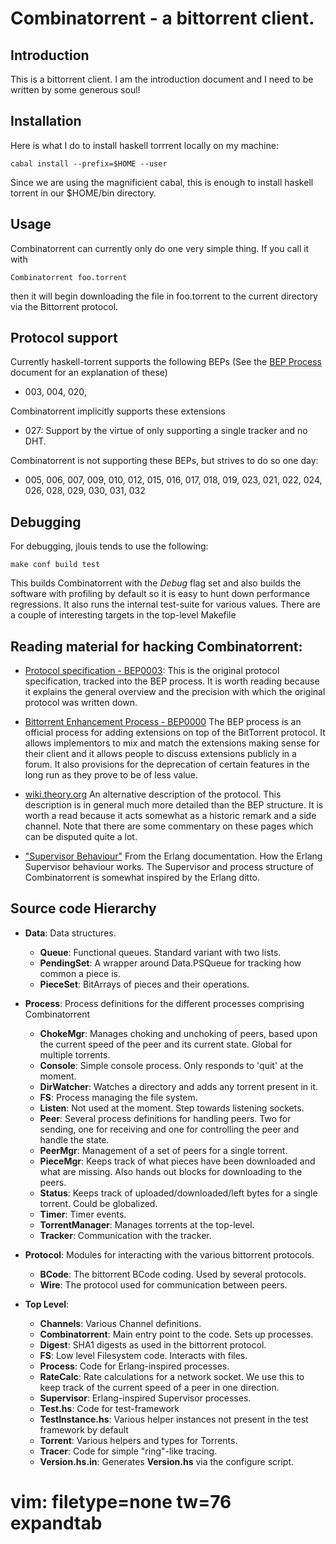 Combinatorrent - a bittorrent client.
=====================================

Introduction
----------

This is a bittorrent client. I am the introduction document and I need to be
written by some generous soul!

Installation
------------

Here is what I do to install haskell torrrent locally on my machine:

    cabal install --prefix=$HOME --user

Since we are using the magnificient cabal, this is enough to install haskell
torrent in our $HOME/bin directory.

Usage
-----------------

Combinatorrent can currently only do one very simple thing. If you call it with

    Combinatorrent foo.torrent

then it will begin downloading the file in foo.torrent to the current
directory via the Bittorrent protocol.

Protocol support
----------------

Currently haskell-torrent supports the following BEPs (See the
[BEP Process](http://www.bittorrent.org/beps/bep_0000.html) document for an
explanation of these)

   - 003, 004, 020,

Combinatorrent implicitly supports these extensions

   - 027: Support by the virtue of only supporting a single tracker and no
     DHT.

Combinatorrent is not supporting these BEPs, but strives to do so one day:

   - 005, 006, 007, 009, 010, 012, 015, 016, 017, 018, 019, 023, 021, 022,
     024, 026, 028, 029, 030, 031, 032

Debugging
---------

For debugging, jlouis tends to use the following:

    make conf build test

This builds Combinatorrent with the *Debug* flag set and also builds the
software with profiling by default so it is easy to hunt down performance
regressions. It also runs the internal test-suite for various values. There
are a couple of interesting targets in the top-level Makefile

Reading material for hacking Combinatorrent:
--------------------------------------------

   - [Protocol specification - BEP0003](http://www.bittorrent.org/beps/bep_0003.html):
     This is the original protocol specification, tracked into the BEP
     process. It is worth reading because it explains the general overview
     and the precision with which the original protocol was written down.

   - [Bittorrent Enhancement Process - BEP0000](http://www.bittorrent.org/beps/bep_0000.html)
     The BEP process is an official process for adding extensions on top of
     the BitTorrent protocol. It allows implementors to mix and match the
     extensions making sense for their client and it allows people to
     discuss extensions publicly in a forum. It also provisions for the
     deprecation of certain features in the long run as they prove to be of
     less value.

   - [wiki.theory.org](http://wiki.theory.org/Main_Page)
     An alternative description of the protocol. This description is in
     general much more detailed than the BEP structure. It is worth a read
     because it acts somewhat as a historic remark and a side channel. Note
     that there are some commentary on these pages which can be disputed
     quite a lot.

   - ["Supervisor Behaviour"](http://erlang.org/doc/design_principles/sup_princ.html)
     From the Erlang documentation. How the Erlang Supervisor behaviour
     works. The Supervisor and process structure of Combinatorrent is
     somewhat inspired by the Erlang ditto.

Source code Hierarchy
---------------------

   - **Data**: Data structures.
      - **Queue**: Functional queues. Standard variant with two lists.
      - **PendingSet**: A wrapper around Data.PSQueue for tracking how
        common a piece is.
      - **PieceSet**: BitArrays of pieces and their operations.

   - **Process**: Process definitions for the different processes comprising
                  Combinatorrent
      - **ChokeMgr**: Manages choking and unchoking of peers, based upon the current speed of the peer
        and its current state. Global for multiple torrents.
      - **Console**: Simple console process. Only responds to 'quit' at the moment.
      - **DirWatcher**: Watches a directory and adds any torrent present in
        it.
      - **FS**: Process managing the file system.
      - **Listen**: Not used at the moment. Step towards listening sockets.
      - **Peer**: Several process definitions for handling peers. Two for sending, one for receiving
        and one for controlling the peer and handle the state.
      - **PeerMgr**: Management of a set of peers for a single torrent.
      - **PieceMgr**: Keeps track of what pieces have been downloaded and what are missing. Also hands
        out blocks for downloading to the peers.
      - **Status**: Keeps track of uploaded/downloaded/left bytes for a single torrent. Could be globalized.
      - **Timer**: Timer events.
      - **TorrentManager**: Manages torrents at the top-level.
      - **Tracker**: Communication with the tracker.

   - **Protocol**: Modules for interacting with the various bittorrent protocols.
      - **BCode**: The bittorrent BCode coding. Used by several protocols.
      - **Wire**: The protocol used for communication between peers.

   - **Top Level**:
      - **Channels**: Various Channel definitions.
      - **Combinatorrent**: Main entry point to the code. Sets up processes.
      - **Digest**: SHA1 digests as used in the bittorrent protocol.
      - **FS**: Low level Filesystem code. Interacts with files.
      - **Process**: Code for Erlang-inspired processes.
      - **RateCalc**: Rate calculations for a network socket. We use this to keep track of the
        current speed of a peer in one direction.
      - **Supervisor**: Erlang-inspired Supervisor processes.
      - **Test.hs**: Code for test-framework
      - **TestInstance.hs**: Various helper instances not present in the test framework by default
      - **Torrent**: Various helpers and types for Torrents.
      - **Tracer**: Code for simple "ring"-like tracing.
      - **Version.hs.in**: Generates **Version.hs** via the configure script.

# vim: filetype=none tw=76 expandtab
